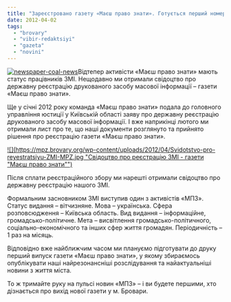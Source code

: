 ```yaml
---
title: "Зареєстровано газету «Маєш право знати». Готується перший номер"
date: 2012-04-02
tags: 
  - "brovary"
  - "vibir-redaktsiyi"
  - "gazeta"
  - "novini"
---
```


[![](https://mpz.brovary.org/wp-content/uploads/2012/04/newspaper-coal-news.jpg "newspaper-coal-news")](https://mpz.brovary.org/wp-content/uploads/2012/04/newspaper-coal-news.jpg)Відтепер активісти «Маєш право знати» мають статус працівників ЗМІ. Нещодавно ми отримали свідоцтво про державну реєстрацію друкованого засобу масової інформації – газети «Маєш право знати».

<!--more-->

Ще у січні 2012 року команда «Маєш право знати» подала до головного управління юстиції у Київській області заяву про державну реєстрацію друкованого засобу масової інформації. І вже наприкінці лютого ми отримали лист про те, що наші документи розглянуто та прийнято рішення про реєстрацію газети «Маєш право знати».

[![](https://mpz.brovary.org/wp-content/uploads/2012/04/Svidotstvo-pro-reyestratsiyu-ZMI-MPZ.jpg "Свідоцтво про реєстрацію ЗМІ - газети "Маєш право знати"")](https://mpz.brovary.org/wp-content/uploads/2012/04/Svidotstvo-pro-reyestratsiyu-ZMI-MPZ.jpg)

Після сплати реєстраційного збору ми нарешті отримали свідоцтво про державну реєстрацію нашого ЗМІ.

Формальним засновником ЗМІ виступив один з активістів «МПЗ». Статус видання – вітчизняне. Мова – українська. Сфера розповсюдження – Київська область. Вид видання – інформаційне, громадсько-політичне. Мета – висвітлення громадсько-політичного, соціально-економічного та інших сфер життя громадян. Періодичність – 1 раз на місяць.

Відповідно вже найближчим часом ми плануємо підготувати до друку перший випуск газети «Маєш право знати», у якому збираємось опублікувати наші найрезонансніші розслідування та найактуальніші новини з життя міста.

То ж тримайте руку на пульсі новин «МПЗ» – і ви будете першими, хто дізнається про вихід нової газети у м. Бровари.
